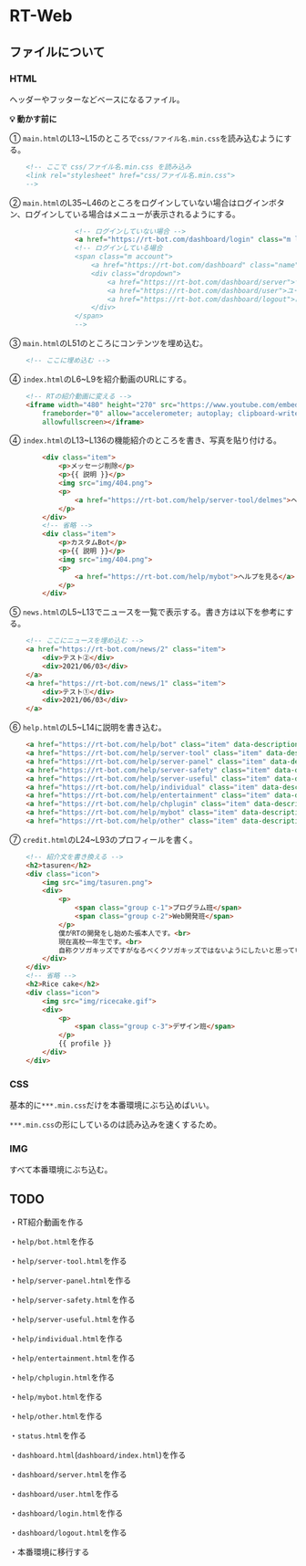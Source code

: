 # RT-Web

## ファイルについて
### HTML
ヘッダーやフッターなどベースになるファイル。

**💡 動かす前に**

① `main.html`のL13~L15のところで`css/ファイル名.min.css`を読み込むようにする。
```html
    <!-- ここで css/ファイル名.min.css を読み込み
    <link rel="stylesheet" href="css/ファイル名.min.css">
    -->
```

② `main.html`のL35~L46のところをログインしていない場合はログインボタン、ログインしている場合はメニューが表示されるようにする。
```html
                <!-- ログインしていない場合 -->
                <a href="https://rt-bot.com/dashboard/login" class="m login">ログイン</a>
                <!-- ログインしている場合 
                <span class="m account">
                    <a href="https://rt-bot.com/dashboard" class="name">Takkun#1643</a>
                    <div class="dropdown">
                        <a href="https://rt-bot.com/dashboard/server">サーバー設定</a>
                        <a href="https://rt-bot.com/dashboard/user">ユーザー設定</a>
                        <a href="https://rt-bot.com/dashboard/logout">ログアウト</a>
                    </div>
                </span>
                -->
```

③ `main.html`のL51のところにコンテンツを埋め込む。
```html
    <!-- ここに埋め込む -->
```

④ `index.html`のL6~L9を紹介動画のURLにする。
```html
    <!-- RTの紹介動画に変える -->
    <iframe width="480" height="270" src="https://www.youtube.com/embed/9KsZ3Zi6NJg?rel=0" title="YouTube video player"
        frameborder="0" allow="accelerometer; autoplay; clipboard-write; encrypted-media; gyroscope; picture-in-picture"
        allowfullscreen></iframe>
```

④ `index.html`のL13~L136の機能紹介のところを書き、写真を貼り付ける。
```html
        <div class="item">
            <p>メッセージ削除</p>
            <p>{{ 説明 }}</p>
            <img src="img/404.png">
            <p>
                <a href="https://rt-bot.com/help/server-tool/delmes">ヘルプを見る</a>
            </p>
        </div>
        <!-- 省略 -->
        <div class="item">
            <p>カスタムBot</p>
            <p>{{ 説明 }}</p>
            <img src="img/404.png">
            <p>
                <a href="https://rt-bot.com/help/mybot">ヘルプを見る</a>
            </p>
        </div>
```

⑤ `news.html`のL5~L13でニュースを一覧で表示する。書き方は以下を参考にする。
```html
    <!-- ここにニュースを埋め込む -->
    <a href="https://rt-bot.com/news/2" class="item">
        <div>テスト②</div>
        <div>2021/06/03</div>
    </a>
    <a href="https://rt-bot.com/news/1" class="item">
        <div>テスト①</div>
        <div>2021/06/03</div>
    </a>
```

⑥ `help.html`のL5~L14に説明を書き込む。
```html
    <a href="https://rt-bot.com/help/bot" class="item" data-description="{{ 説明 }}">Bot関連</a>
    <a href="https://rt-bot.com/help/server-tool" class="item" data-description="{{ 説明 }}">サーバー(ツール)</a>
    <a href="https://rt-bot.com/help/server-panel" class="item" data-description="{{ 説明 }}">サーバー(パネル)</a>
    <a href="https://rt-bot.com/help/server-safety" class="item" data-description="{{ 説明 }}">サーバー(安全)</a>
    <a href="https://rt-bot.com/help/server-useful" class="item" data-description="{{ 説明 }}">サーバー(便利)</a>
    <a href="https://rt-bot.com/help/individual" class="item" data-description="{{ 説明 }}">個人</a>
    <a href="https://rt-bot.com/help/entertainment" class="item" data-description="{{ 説明 }}">娯楽</a>
    <a href="https://rt-bot.com/help/chplugin" class="item" data-description="{{ 説明 }}">チャンネルプラグイン</a>
    <a href="https://rt-bot.com/help/mybot" class="item" data-description="{{ 説明 }}">MyBot</a>
    <a href="https://rt-bot.com/help/other" class="item" data-description="{{ 説明 }}">その他</a>
```

⑦ `credit.html`のL24~L93のプロフィールを書く。
```html
    <!-- 紹介文を書き換える -->
    <h2>tasuren</h2>
    <div class="icon">
        <img src="img/tasuren.png">
        <div>
            <p>
                <span class="group c-1">プログラム班</span>
                <span class="group c-2">Web開発班</span>
            </p>
            僕がRTの開発をし始めた張本人です。<br>
            現在高校一年生です。<br>
            自称クソガキッズですがなるべくクソガキッズではないようにしたいと思っています。
        </div>
    </div>
    <!-- 省略 -->
    <h2>Rice cake</h2>
    <div class="icon">
        <img src="img/ricecake.gif">
        <div>
            <p>
                <span class="group c-3">デザイン班</span>
            </p>
            {{ profile }}
        </div>
    </div>
```

### CSS
基本的に`***.min.css`だけを本番環境にぶち込めばいい。

`***.min.css`の形にしているのは読み込みを速くするため。

### IMG
すべて本番環境にぶち込む。

## TODO
・RT紹介動画を作る

・`help/bot.html`を作る

・`help/server-tool.html`を作る

・`help/server-panel.html`を作る

・`help/server-safety.html`を作る

・`help/server-useful.html`を作る

・`help/individual.html`を作る

・`help/entertainment.html`を作る

・`help/chplugin.html`を作る

・`help/mybot.html`を作る

・`help/other.html`を作る

・`status.html`を作る

・`dashboard.html`(`dashboard/index.html`)を作る

・`dashboard/server.html`を作る

・`dashboard/user.html`を作る

・`dashboard/login.html`を作る

・`dashboard/logout.html`を作る

・本番環境に移行する
